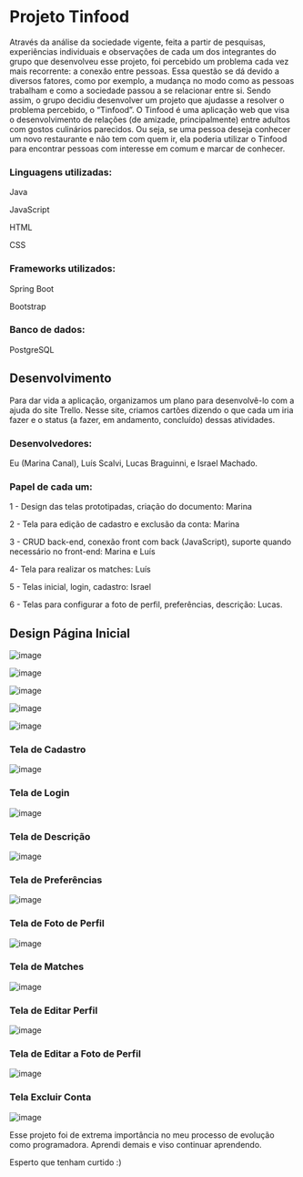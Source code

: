 # Projeto Tinfood

Através da análise da sociedade vigente, feita a partir de pesquisas, experiências individuais e observações de cada um dos integrantes do grupo que desenvolveu esse projeto, foi percebido um problema cada vez mais recorrente: a conexão entre pessoas. Essa questão se dá devido a diversos fatores, como por exemplo, a mudança no modo como as pessoas trabalham e como a sociedade passou a se relacionar entre si. Sendo assim, o grupo decidiu desenvolver um projeto que ajudasse a resolver o problema percebido, o “Tinfood”. O Tinfood é uma aplicação web que visa o desenvolvimento de relações (de amizade, principalmente) entre adultos com gostos culinários parecidos. Ou seja, se uma pessoa deseja conhecer um novo restaurante e não tem com quem ir, ela poderia utilizar o Tinfood para encontrar pessoas com interesse em comum e marcar de conhecer.

### Linguagens utilizadas: 
Java

JavaScript

HTML 

CSS

### Frameworks utilizados: 
Spring Boot 

Bootstrap

### Banco de dados: 
PostgreSQL

## Desenvolvimento


Para dar vida a aplicação, organizamos um plano para desenvolvê-lo com a ajuda do site Trello. Nesse site, criamos cartões dizendo o que cada um iria fazer e o status (a fazer, em andamento, concluído) dessas atividades.

### Desenvolvedores: 
Eu (Marina Canal), Luís Scalvi, Lucas Braguinni, e Israel Machado. 

### Papel de cada um:
1 - Design das telas prototipadas, criação do documento: Marina

2 - Tela para edição de cadastro e exclusão da conta: Marina

3 - CRUD back-end, conexão front com back (JavaScript), suporte quando necessário no front-end: Marina e Luís

4- Tela para realizar os matches: Luís

5 - Telas inicial, login, cadastro: Israel

6 - Telas para configurar a foto de perfil, preferências, descrição: Lucas.


## Design Página Inicial


![image](https://github.com/marinacanal/Projeto-Tinfood/assets/121324624/5043ea21-a3e0-48ff-8302-dfa0e7925576)

![image](https://github.com/marinacanal/Projeto-Tinfood/assets/121324624/944b82ff-3261-439a-9552-fba63adb6939)

![image](https://github.com/marinacanal/Projeto-Tinfood/assets/121324624/cee07d65-c724-468f-b001-85445ab9e8ea)

![image](https://github.com/marinacanal/Projeto-Tinfood/assets/121324624/14eefbb1-bfec-4180-827b-87b1edfc6f7a)

![image](https://github.com/marinacanal/Projeto-Tinfood/assets/121324624/03c09b4d-761d-443d-9cf5-72772bf0d6de)



### Tela de Cadastro 


![image](https://github.com/marinacanal/Projeto-Tinfood/assets/121324624/e8f75760-28ca-49b0-8ca6-760acd7803e0)



### Tela de Login 


![image](https://github.com/marinacanal/Projeto-Tinfood/assets/121324624/a08946aa-e138-40c9-83c8-9dd60afe5f01)



### Tela de Descrição 


![image](https://github.com/marinacanal/Projeto-Tinfood/assets/121324624/799b85f9-5aa7-4102-9cd4-eeb2c10f5475)



### Tela de Preferências


![image](https://github.com/marinacanal/Projeto-Tinfood/assets/121324624/7942b3ca-65c9-497b-b29e-a23171242049)



### Tela de Foto de Perfil


![image](https://github.com/marinacanal/Projeto-Tinfood/assets/121324624/957788c0-a1b3-4720-93a1-ad75aaca359d)



### Tela de Matches


![image](https://github.com/marinacanal/Projeto-Tinfood/assets/121324624/bb6b5b52-d83d-478b-a068-63276edccd09)



### Tela de Editar Perfil


![image](https://github.com/marinacanal/Projeto-Tinfood/assets/121324624/8cf6c1bc-1ae8-41c4-b4cf-b73dde4ad120)



### Tela de Editar a Foto de Perfil


![image](https://github.com/marinacanal/Projeto-Tinfood/assets/121324624/7df53721-ea98-4168-92e3-405e81d4db7c)



### Tela Excluir Conta


![image](https://github.com/marinacanal/Projeto-Tinfood/assets/121324624/ef7b5e50-20d9-48c7-ace6-0aec18175dea)



Esse projeto foi de extrema importância no meu processo de evolução como programadora.
Aprendi demais e viso continuar aprendendo.

Esperto que tenham curtido :)


















